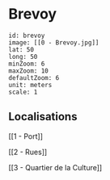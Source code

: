 # Brevoy
```leaflet
id: brevoy
image: [[0 - Brevoy.jpg]]
lat: 50
long: 50
minZoom: 6
maxZoom: 10
defaultZoom: 6
unit: meters
scale: 1
```

## Localisations

[[1 - Port]]

[[2 - Rues]]

[[3 - Quartier de la Culture]]